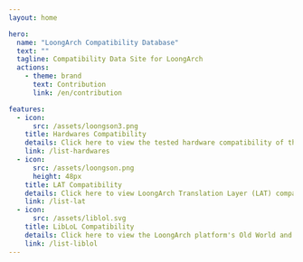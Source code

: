 ```yaml
---
layout: home

hero:
  name: "LoongArch Compatibility Database"
  text: ""
  tagline: Compatibility Data Site for LoongArch
  actions:
    - theme: brand
      text: Contribution
      link: /en/contribution

features:
  - icon: 
      src: /assets/loongson3.png
    title: Hardwares Compatibility
    details: Click here to view the tested hardware compatibility of the LoongArch platform.
    link: /list-hardwares
  - icon: 
      src: /assets/loongson.png
      height: 48px
    title: LAT Compatibility
    details: Click here to view LoongArch Translation Layer (LAT) compatibility.
    link: /list-lat
  - icon: 
      src: /assets/liblol.svg
    title: LibLoL Compatibility
    details: Click here to view the LoongArch platform's Old World and New World Runtime (LibLoL) compatibility.
    link: /list-liblol
---
```

